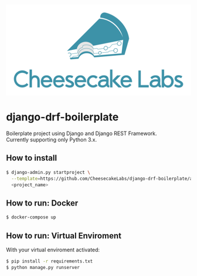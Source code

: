 ![Cheesecake](https://raw.githubusercontent.com/jonatasbaldin/cake/master/img/logo.png)

# django-drf-boilerplate
Boilerplate project using Django and Django REST Framework.  
Currently supporting only Python 3.x.

## How to install

```bash
$ django-admin.py startproject \
  --template=https://github.com/CheesecakeLabs/django-drf-boilerplate/archive/master.zip \
  <project_name>

```

## How to run: Docker

```bash
$ docker-compose up
```

## How to run: Virtual Enviroment

With your virtual enviroment activated:

```bash
$ pip install -r requirements.txt
$ python manage.py runserver
```
